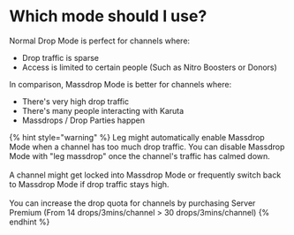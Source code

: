 # Which mode should I use?

Normal Drop Mode is perfect for channels where:

* Drop traffic is sparse
* Access is limited to certain people (Such as Nitro Boosters or Donors)

In comparison, Massdrop Mode is better for channels where:

* There's very high drop traffic
* There's many people interacting with Karuta
* Massdrops / Drop Parties happen

{% hint style="warning" %}
Leg might automatically enable Massdrop Mode when a channel has too much drop traffic. You can disable Massdrop Mode with "leg massdrop" once the channel's traffic has calmed down. \
\
A channel might get locked into Massdrop Mode or frequently switch back to Massdrop Mode if drop traffic stays high. \
\
You can increase the drop quota for channels by purchasing Server Premium (From 14 drops/3mins/channel > 30 drops/3mins/channel)
{% endhint %}
